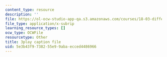 ```yaml
---
content_type: resource
description: ''
file: https://ol-ocw-studio-app-qa.s3.amazonaws.com/courses/18-03-differential-equations-spring-2010/5e3b43f9738255e99abaecced4486966_9KbpbBMThTE.vtt
file_type: application/x-subrip
learning_resource_types: []
ocw_type: OCWFile
resourcetype: Other
title: 3play caption file
uid: 5e3b43f9-7382-55e9-9aba-ecced4486966
---
```

